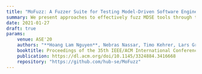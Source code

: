 ```yaml
---
title: "MoFuzz: A Fuzzer Suite for Testing Model-Driven Software Engineering Tools"
summary: We present approaches to effectively fuzz MDSE tools through the generation of valid test inputs (i.e., input models adhering to the constraints of a meta-model).
date: 2021-01-27
draft: true
params:
    venue: ASE'20
    authors: "**Hoang Lam Nguyen**, Nebras Nassar, Timo Kehrer, Lars Grunske"
    booktitle: Proceedings of the 35th IEEE/ACM International Conference on Automated Software Engineering (ASE'20).
    publication: https://dl.acm.org/doi/10.1145/3324884.3416668
    repository: "https://github.com/hub-se/MoFuzz"
---
```


